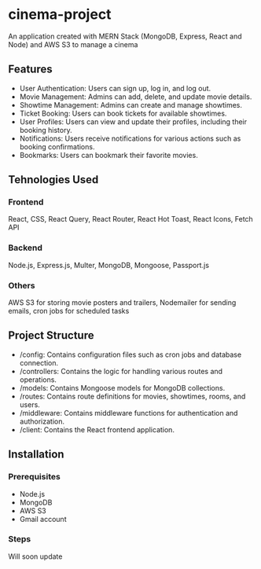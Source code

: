 # cinema-project

An application created with MERN Stack (MongoDB, Express, React and Node) and AWS S3 to manage a cinema

## Features

* User Authentication: Users can sign up, log in, and log out.
* Movie Management: Admins can add, delete, and update movie details.
* Showtime Management: Admins can create and manage showtimes.
* Ticket Booking: Users can book tickets for available showtimes.
* User Profiles: Users can view and update their profiles, including their booking history.
* Notifications: Users receive notifications for various actions such as booking confirmations.
* Bookmarks: Users can bookmark their favorite movies.


## Tehnologies Used

### Frontend
React, CSS, React Query, React Router, React Hot Toast, React Icons, Fetch API

### Backend 
Node.js, Express.js, Multer, MongoDB, Mongoose, Passport.js

### Others
AWS S3 for storing movie posters and trailers, Nodemailer for sending emails, cron jobs for scheduled tasks

## Project Structure
* /config: Contains configuration files such as cron jobs and database connection.
* /controllers: Contains the logic for handling various routes and operations.
* /models: Contains Mongoose models for MongoDB collections.
* /routes: Contains route definitions for movies, showtimes, rooms, and users.
* /middleware: Contains middleware functions for authentication and authorization.
* /client: Contains the React frontend application.

## Installation

### Prerequisites
* Node.js
* MongoDB
* AWS S3
* Gmail account

### Steps
Will soon update